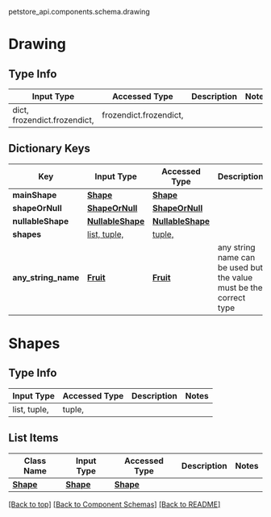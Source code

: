 petstore_api.components.schema.drawing
# Drawing

## Type Info
Input Type | Accessed Type | Description | Notes
------------ | ------------- | ------------- | -------------
dict, frozendict.frozendict,  | frozendict.frozendict,  |  |

## Dictionary Keys
Key | Input Type | Accessed Type | Description | Notes
------------ | ------------- | ------------- | ------------- | -------------
**mainShape** | [**Shape**](shape.Shape.md) | [**Shape**](shape.Shape.md) |  | [optional]
**shapeOrNull** | [**ShapeOrNull**](shape_or_null.ShapeOrNull.md) | [**ShapeOrNull**](shape_or_null.ShapeOrNull.md) |  | [optional]
**nullableShape** | [**NullableShape**](nullable_shape.NullableShape.md) | [**NullableShape**](nullable_shape.NullableShape.md) |  | [optional]
**shapes** | [list, tuple, ](#propertiesshapes) | [tuple, ](#propertiesshapes) |  | [optional]
**any_string_name** | [**Fruit**](fruit.Fruit.md) | [**Fruit**](fruit.Fruit.md) | any string name can be used but the value must be the correct type | [optional]

# <a id="propertiesshapes">Shapes</a>

## Type Info
Input Type | Accessed Type | Description | Notes
------------ | ------------- | ------------- | -------------
list, tuple,  | tuple,  |  |

## List Items
Class Name | Input Type | Accessed Type | Description | Notes
------------- | ------------- | ------------- | ------------- | -------------
[**Shape**](shape.Shape.md) | [**Shape**](shape.Shape.md) | [**Shape**](shape.Shape.md) |  |

[[Back to top]](#top) [[Back to Component Schemas]](../../../README.md#Component-Schemas) [[Back to README]](../../../README.md)
